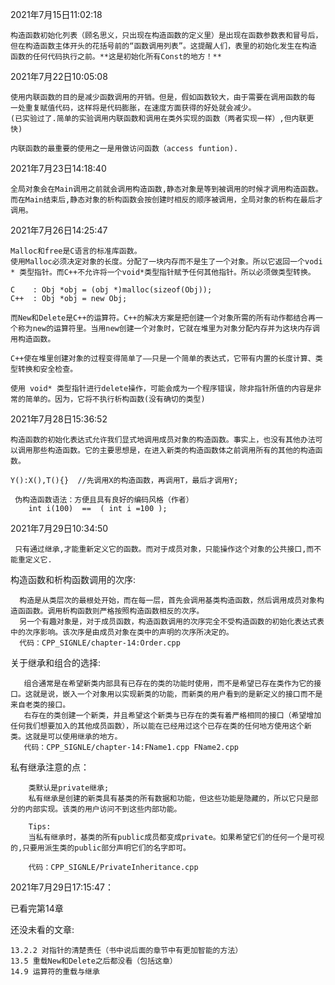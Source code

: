 2021年7月15日11:02:18

    构造函数初始化列表（顾名思义，只出现在构造函数的定义里）是出现在函数参数表和冒号后，
    但在构造函数主体开头的花括号前的“函数调用列表”。这提醒人们，表里的初始化发生在构造
    函数的任何代码执行之前。**这是初始化所有Const的地方！**

2021年7月22日10:05:08

    使用内联函数的目的是减少函数调用的开销。但是，假如函数较大，由于需要在调用函数的每
    一处重复赋值代码，这样将是代码膨胀，在速度方面获得的好处就会减少。
    (已实验过了.简单的实验调用内联函数和调用在类外实现的函数（两者实现一样）,但内联更快)

    内联函数的最重要的使用之一是用做访问函数（access funtion).

2021年7月23日14:18:40

    全局对象会在Main调用之前就会调用构造函数,静态对象是等到被调用的时候才调用构造函数。
    而在Main结束后,静态对象的析构函数会按创建时相反的顺序被调用，全局对象的析构在最后才调用。
    
2021年7月26日14:25:47

    Malloc和free是C语言的标准库函数。
    使用Malloc必须决定对象的长度。分配了一块内存而不是生了一个对象。所以它返回一个vodi * 类型指针。而C++不允许将一个void*类型指针赋予任何其他指针。所以必须做类型转换。

    C    : Obj *obj = (obj *)malloc(sizeof(Obj));
    C++  : Obj *obj = new Obj;

    而New和Delete是C++的运算符。C++的解决方案是把创建一个对象所需的所有动作都结合再一个称为new的运算符里。当用new创建一个对象时，它就在堆里为对象分配内存并为这块内存调用构造函数。

    C++使在堆里创建对象的过程变得简单了——只是一个简单的表达式，它带有内置的长度计算、类型转换和安全检查。

    使用 void* 类型指针进行delete操作，可能会成为一个程序错误，除非指针所值的内容是非常的简单的。因为，它将不执行析构函数(没有确切的类型)

2021年7月28日15:36:52

    构造函数的初始化表达式允许我们显式地调用成员对象的构造函数。事实上，也没有其他办法可以调用那些构造函数。它的主要思想是，在进入新类的构造函数体之前调用所有的其他的构造函数。

    Y():X(),T(){}  //先调用X的构造函数，再调用T，最后才调用Y;

     伪构造函数语法：方便且具有良好的编码风格（作者）
        int i(100)  ==  ( int i =100 );

2021年7月29日10:34:50

     只有通过继承,才能重新定义它的函数。而对于成员对象，只能操作这个对象的公共接口,而不能重定义它.

构造函数和析构函数调用的次序:

      构造是从类层次的最根处开始，而在每一层，首先会调用基类构造函数，然后调用成员对象构造函函数。调用析构函数则严格按照构造函数相反的次序。
      另一个有趣对象是，对于成员函数，构造函数调用的次序完全不受构造函数的初始化表达式表中的次序影响。该次序是由成员对象在类中的声明的次序所决定的。
      代码：CPP_SIGNLE/chapter-14:Order.cpp

关于继承和组合的选择:

       组合通常是在希望新类内部具有已存在的类的功能时使用，而不是希望已存在类作为它的接口。这就是说，嵌入一个对象用以实现新类的功能，而新类的用户看到的是新定义的接口而不是来自老类的接口。
       右存在的类创建一个新类，并且希望这个新类与已存在的类有着严格相同的接口（希望增加任何我们想要加入的其他成员函数），所以能在已经用过这个已存在类的任何地方使用这个新类。这就是可以使用继承的地方。
       代码：CPP_SIGNLE/chapter-14:FName1.cpp FName2.cpp 

私有继承注意的点：

        类默认是private继承;
        私有继承是创建的新类具有基类的所有数据和功能，但这些功能是隐藏的，所以它只是部分的内部实现。该类的用户访问不到这些内部功能。

        Tips:
        当私有继承时，基类的所有public成员都变成private。如果希望它们的任何一个是可视的,只要用派生类的public部分声明它们的名字即可。

        代码：CPP_SIGNLE/PrivateInheritance.cpp

2021年7月29日17:15:47：

已看完第14章


还没未看的文章:

    13.2.2 对指针的清楚责任（书中说后面的章节中有更加智能的方法）
    13.5 重载New和Delete之后都没看（包括这章）
    14.9 运算符的重载与继承
